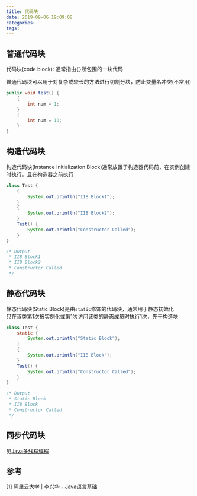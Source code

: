 ```yaml
---
title: 代码块
date: 2019-09-06 19:09:08
categories: 
tags:
---
```

## 普通代码块
代码块(code block): 通常指由`{}`所包围的一块代码

普通代码块可以用于对复杂或较长的方法进行切割分块，防止变量名冲突(不常用)

```java
public void test() {
    {
        int num = 1;
    }
    {
        int num = 10;
    }
}
```

## 构造代码块
构造代码块(Instance Initialization Block)通常放置于构造器代码前，在实例创建时执行，且在构造器之前执行

```java
class Test {
    {
        System.out.println("IIB Block1");
    }
    {
        System.out.println("IIB Block2");
    }
    Test() {
        System.out.println("Constructor Called");
    }
}

/* Output
 * IIB Block1
 * IIB Block2
 * Constructor Called
 */
```

## 静态代码块
静态代码块(Static Block)是由`static`修饰的代码块，通常用于静态初始化  
只在该类第1次被实例化或第1次访问该类的静态成员时执行1次，先于构造块

```java
class Test {
    static {
        System.out.println("Static Block");
    }
    {
        System.out.println("IIB Block");
    }
    Test() {
        System.out.println("Constructor Called");
    }
}

/* Output
 * Static Block
 * IIB Block
 * Constructor Called
 */
```

## 同步代码块
见[Java多线程编程](../Java高级/Java高级-多线程编程3)

## 参考
[1] [阿里云大学 | 李兴华 - Java语言基础](https://edu.aliyun.com/roadmap/java?spm=5176.13345299.1392477.3.63ddf153q7QkVf)